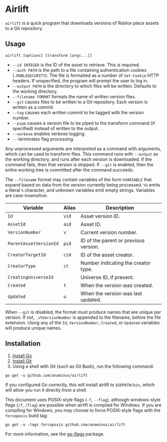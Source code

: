 # Airlift

`airlift` is a quick program that downloads versions of Roblox place assets to a
Git repository.

## Usage

	airlift [options] [transform [args...]]

- `--id INTEGER` is the ID of the asset to retrieve. This is required.
- `--auth PATH` is the path to a file containing authentication cookies
  (`.ROBLOSECURITY`). The file is formatted as a number of `Set-Cookie` HTTP
  headers. If unspecified, the program will prompt the user to log in.
- `--output PATH` is the directory to which files will be written. Defaults to
  the working directory.
- `--filename FORMAT` formats the name of written version files.
- `--git` causes files to be written to a Git repository. Each version is written
  as a commit.
- `--tag` causes each written commit to be tagged with the version number.
- `--pipe` causes a version file to be piped to the transform command (if
  specified) instead of written to the output.
- `--verbose` enables verbose logging.
- `--` terminates flag processing.

Any unprocessed arguments are interpreted as a command with arguments, which can
be used to transform files. This command runs with `--output` as the working
directory, and runs after each version is downloaded. If the command fails, then
that version is skipped. If `--git` is enabled, then the entire working tree is
committed after the command succeeds.

The `--filename` format may contain variables of the form `%VARIABLE` that
expand based on data from the version currently being processed. `%%` emits a
literal `%` character, and unknown variables emit empty strings. Variables are
case-insensitive.

Variable               | Alias | Description
-----------------------|-------|------------
`Id`                   | `vid` | Asset version ID.
`AssetId`              | `aid` | Asset ID.
`VersionNumber`        | `v`   | Current version number.
`ParentAssetVersionId` | `pid` | ID of the parent or previous version.
`CreatorTargetId`      | `cid` | ID of the asset creator.
`CreatorType`          | `ct`  | Number indicating the creator type.
`CreatingUniverseId`   |       | Universe ID, if present.
`Created`              | `t`   | When the version was created.
`Updated`              | `u`   | When the version was last updated.

When `--git` is disabled, the format must produce names that are unique per
version. If not, `_v%VersionNumber` is appended to the filename, before the file
extension. Using any of the `Id`, `VersionNumber`, `Created`, or `Updated`
variables will produce unique names.

## Installation

1. [Install Go](https://golang.org/doc/install)
2. [Install Git](https://git-scm.com/downloads)
3. Using a shell with Git (such as Git Bash), run the following command:

```
go get -u github.com/anaminus/airlift
```

If you configured Go correctly, this will install airlift to `$GOPATH/bin`,
which will allow you run it directly from a shell.

This document uses POSIX-style flags (`-f`, `--flag`), although windows-style
flags (`/f`, `/flag`) are possible when airlift is compiled for Windows. If you
are compiling for Windows, you may choose to force POSIX-style flags with the
`forceposix` build tag:

```
go get -u -tags forceposix github.com/anaminus/airlift
```

For more information, see the [go-flags](https://github.com/jessevdk/go-flags) package.
